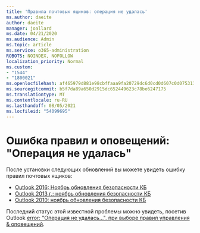 ```yaml
---
title: 'Правила почтовых ящиков: операция не удалась'
ms.author: daeite
author: daeite
manager: joallard
ms.date: 04/21/2020
ms.audience: Admin
ms.topic: article
ms.service: o365-administration
ROBOTS: NOINDEX, NOFOLLOW
localization_priority: Normal
ms.custom:
- "1544"
- "1800021"
ms.openlocfilehash: af465979d881e98cbffaaa9fa20729dc6d0cd0d607c0d075311b19c8960b2f33
ms.sourcegitcommit: b5f7da89a650d2915dc652449623c78be6247175
ms.translationtype: MT
ms.contentlocale: ru-RU
ms.lasthandoff: 08/05/2021
ms.locfileid: "54099695"
---
```

# <a name="rules-and-alerts-error-the-operation-failed"></a>Ошибка правил и оповещений: "Операция не удалась"

После установки следующих обновлений вы можете увидеть ошибку правил почтовых ящиков:

- [Outlook 2016: Ноябрь обновления безопасности КБ](https://support.microsoft.com/help/4461506)
- [Outlook 2013 г.: ноябрь обновления безопасности КБ](https://support.microsoft.com/help/4461486)
- [Outlook 2010: ноябрь обновления безопасности КБ](https://support.microsoft.com/help/4461585)

Последний статус этой известной проблемы можно увидеть, посетив Outlook [error: "Операция не удалась...". при выборе правил управления & оповещений](https://support.office.com/article/Outlook-Error-The-operation-failed-when-selecting-Manage-Rules-Alerts-64b6ff77-98c2-4564-9cbf-25bd8e17fb8b%20).